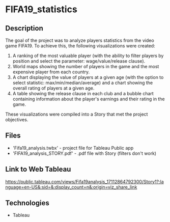 # FIFA19_statistics

## Description
The goal of the project was to analyze players statistics from the video game FIFA19. To achieve this, the following visualizations were created:
1. A ranking of the most valuable player (with the ability to filter players by position and select the parameter: wage/value/release clause).
2. World maps showing the number of players in the game and the most expensive player from each country.
3. A chart displaying the value of players at a given age (with the option to select statistic: max/min/median/average) and a chart showing the overall rating of players at a given age.
4. A table showing the release clause in each club and a bubble chart containing information about the player's earnings and their rating in the game.

These visualizations were compiled into a Story that met the project objectives.

## Files
- 'Fifa19_analysis.twbx' - project file for Tableau Public app
- 'FIFA19_analysis_STORY.pdf' - .pdf file with Story (filters don't work)

## Link to Web Tableau
https://public.tableau.com/views/Fifa19analysis_17112864792300/Story1?:language=en-US&:sid=&:display_count=n&:origin=viz_share_link

## Technologies
- Tableau

